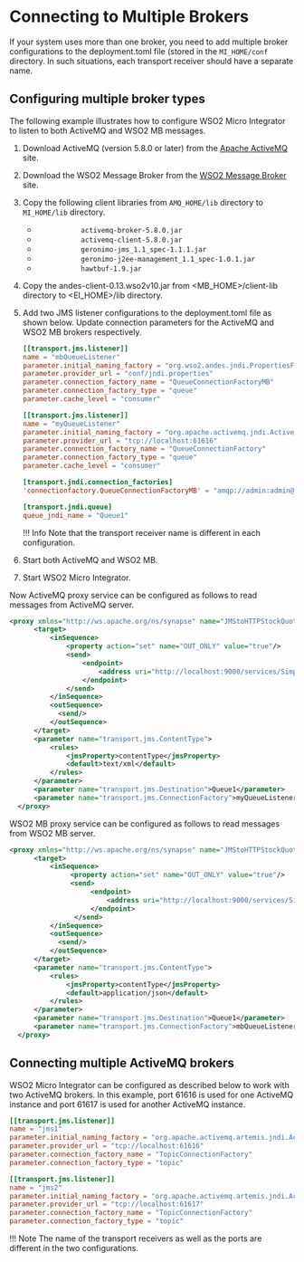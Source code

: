 # Connecting to Multiple Brokers

If your system uses more than one broker, you need to add multiple broker configurations to the deployment.toml file (stored in the `MI_HOME/conf` directory. In such situations, each transport receiver should have a separate name.

## Configuring multiple broker types

The following example illustrates how to configure WSO2 Micro Integrator to listen to
both ActiveMQ and WSO2 MB messages.

1.  Download ActiveMQ (version 5.8.0 or later) from the [Apache ActiveMQ](http://activemq.apache.org/) site. 
2.  Download the WSO2 Message Broker from the [WSO2 Message Broker](https://ei.docs.wso2.com/en/latest/micro-integrator/setup/brokers/configure-with-WSO2-MB/) site.
3.  Copy the following client libraries from `AMQ_HOME/lib` directory to `MI_HOME/lib` directory.  
    -   `            activemq-broker-5.8.0.jar           `
    -   `            activemq-client-5.8.0.jar           `
    -   `            geronimo-jms_1.1_spec-1.1.1.jar           `
    -   `            geronimo-j2ee-management_1.1_spec-1.0.1.jar           `
    -   `            hawtbuf-1.9.jar           `
4.  Copy the andes-client-0.13.wso2v10.jar from <MB_HOME>/client-lib directory to <EI_HOME>/lib directory.
5.  Add two JMS listener configurations to the deployment.toml file as shown below. Update connection parameters for the ActiveMQ and WSO2 MB brokers respectively.

    ```toml
    [[transport.jms.listener]]
    name = "mbQueueListener"
    parameter.initial_naming_factory = "org.wso2.andes.jndi.PropertiesFileInitialContextFactory"
    parameter.provider_url = "conf/jndi.properties"
    parameter.connection_factory_name = "QueueConnectionFactoryMB"
    parameter.connection_factory_type = "queue"
    parameter.cache_level = "consumer"

    [[transport.jms.listener]]
    name = "myQueueListener"
    parameter.initial_naming_factory = "org.apache.activemq.jndi.ActiveMQInitialContextFactory"
    parameter.provider_url = "tcp://localhost:61616"
    parameter.connection_factory_name = "QueueConnectionFactory"
    parameter.connection_factory_type = "queue"
    parameter.cache_level = "consumer"

    [transport.jndi.connection_factories]
    'connectionfactory.QueueConnectionFactoryMB' = "amqp://admin:admin@clientID/carbon?brokerlist='tcp://localhost:5675'"

    [transport.jndi.queue]
    queue_jndi_name = "Queue1"
    ```

    !!! Info
        Note that the transport receiver name is different in each configuration.

7.  Start both ActiveMQ and WSO2 MB.
8.  Start WSO2 Micro Integrator.

Now ActiveMQ proxy service can be configured as follows to read messages from ActiveMQ server.

```xml
<proxy xmlns="http://ws.apache.org/ns/synapse" name="JMStoHTTPStockQuoteProxy" transports="jms">
      <target>
          <inSequence>
              <property action="set" name="OUT_ONLY" value="true"/>
              <send>
                  <endpoint>
                      <address uri="http://localhost:9000/services/SimpleStockQuoteService"/>
                  </endpoint>
              </send>
          </inSequence>
          <outSequence>
            <send/>
          </outSequence>
      </target>
      <parameter name="transport.jms.ContentType">
          <rules>
              <jmsProperty>contentType</jmsProperty>
              <default>text/xml</default>
          </rules>
      </parameter>
      <parameter name="transport.jms.Destination">Queue1</parameter>
      <parameter name="transport.jms.ConnectionFactory">myQueueListener</parameter>
  </proxy>
```

WSO2 MB proxy service can be configured as follows to read messages from WSO2 MB server.

```xml
<proxy xmlns="http://ws.apache.org/ns/synapse" name="JMStoHTTPStockQuoteProxyMB" transports="jms">
      <target>
          <inSequence>
               <property action="set" name="OUT_ONLY" value="true"/>
               <send>
                    <endpoint>
                        <address uri="http://localhost:9000/services/SimpleStockQuoteService"/>
                    </endpoint>
                </send>
          </inSequence>
          <outSequence>
            <send/>
          </outSequence>
      </target>
      <parameter name="transport.jms.ContentType">
          <rules>
              <jmsProperty>contentType</jmsProperty>
              <default>application/json</default>
          </rules>
      </parameter>
      <parameter name="transport.jms.Destination">Queue1</parameter>
      <parameter name="transport.jms.ConnectionFactory">mbQueueListener</parameter>
  </proxy>
```

## Connecting multiple ActiveMQ brokers

WSO2 Micro Integrator can be configured as described below to work with two ActiveMQ brokers. In this example, port 61616 is used for one
ActiveMQ instance and port 61617 is used for another ActiveMQ instance.

```toml tab='ActiveMQ Broker 1'
[[transport.jms.listener]]
name = "jms1"
parameter.initial_naming_factory = "org.apache.activemq.artemis.jndi.ActiveMQInitialContextFactory"
parameter.provider_url = "tcp://localhost:61616"
parameter.connection_factory_name = "TopicConnectionFactory"
parameter.connection_factory_type = "topic"
```

```toml tab='ActiveMQ Broker 2'
[[transport.jms.listener]]
name = "jms2"
parameter.initial_naming_factory = "org.apache.activemq.artemis.jndi.ActiveMQInitialContextFactory"
parameter.provider_url = "tcp://localhost:61617"
parameter.connection_factory_name = "TopicConnectionFactory"
parameter.connection_factory_type = "topic"
```

!!! Note 
    The name of the transport receivers as well as the ports are different in the two configurations.
